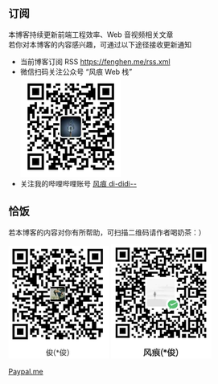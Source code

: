 <!-- div 包裹一层，避免收插件奇怪样式影响 -->
<div>

## 订阅

本博客持续更新前端工程效率、Web 音视频相关文章  
若你对本博客的内容感兴趣，可通过以下途径接收更新通知

- 当前博客订阅 RSS <https://fenghen.me/rss.xml>
- 微信扫码关注公众号 “风痕 Web 栈”  
  <img src="./qrcode.png" width="200">
- 关注我的哔哩哔哩账号 [风痕 di-didi--](https://space.bilibili.com/386916237)

## 恰饭

若本博客的内容对你有所帮助，可扫描二维码请作者喝奶茶：）

<img src="./_posts/assets/alipay-qcode.png" width="200" alt="支付宝" />
<img src="./_posts/assets/wechatpay-qcode.png" width="200" alt="微信" />

[Paypal.me](https://paypal.me/hughfenghen)

</div>
